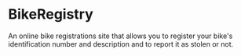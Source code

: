 BikeRegistry
============

An online bike registrations site that allows you to register your bike's identification number and description and to report it as stolen or not.

